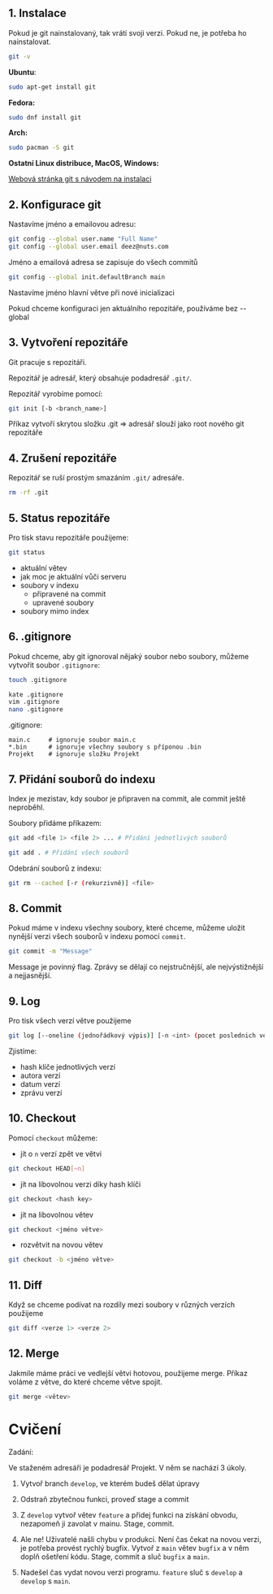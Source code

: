 ## 1. Instalace 

Pokud je git nainstalovaný, tak vrátí svoji verzi. Pokud ne, je potřeba ho nainstalovat.

```bash
git -v
```

**Ubuntu**:

```bash
sudo apt-get install git
```

**Fedora:**

```bash
sudo dnf install git
```

**Arch:**

```bash
sudo pacman -S git
```

**Ostatní Linux distribuce, MacOS, Windows:**

[Webová stránka git s návodem na instalaci](https://git-scm.com/downloads)

## 2. Konfigurace git

Nastavíme jméno a emailovou adresu:

```bash
git config --global user.name "Full Name"
git config --global user.email deez@nuts.com
```

Jméno a emailová adresa se zapisuje do všech commitů

```bash
git config --global init.defaultBranch main
```

Nastavíme jméno hlavní větve při nové inicializaci

Pokud chceme konfiguraci jen aktuálního repozitáře, používáme bez --global

## 3. Vytvoření repozitáře

Git pracuje s repozitáři.

Repozitář je adresář, který obsahuje podadresář `.git/`.

Repozitář vyrobíme pomocí:

```bash
git init [-b <branch_name>]
```

Příkaz vytvoří skrytou složku .git => adresář slouží jako root nového git repozitáře

## 4. Zrušení repozitáře

Repozitář se ruší prostým smazáním `.git/` adresáře.

```bash
rm -rf .git
```

## 5. Status repozitáře

Pro tisk stavu repozitáře použijeme:

```bash
git status
```

- aktuální větev
- jak moc je aktuální vůči serveru
- soubory v indexu
	- připravené na commit
	- upravené soubory 
- soubory mimo index

## 6. .gitignore

Pokud chceme, aby git ignoroval nějaký soubor nebo soubory, můžeme vytvořit soubor `.gitignore`:

```bash
touch .gitignore

kate .gitignore
vim .gitignore
nano .gitignore
```

.gitignore: 

```
main.c     # ignoruje soubor main.c
*.bin      # ignoruje všechny soubory s příponou .bin
Projekt    # ignoruje složku Projekt
```

## 7. Přidání souborů do indexu

Index je mezistav, kdy soubor je připraven na commit, ale commit ještě neproběhl.

Soubory přidáme příkazem:

```bash
git add <file 1> <file 2> ... # Přidání jednotlivých souborů

git add . # Přidání všech souborů
```

Odebrání souborů z indexu:

```bash
git rm --cached [-r (rekurzivně)] <file>
```

## 8. Commit

Pokud máme v indexu všechny soubory, které chceme, můžeme uložit nynější verzi všech souborů v indexu pomocí `commit`.

```bash
git commit -m "Message"
```

Message je povinný flag. Zprávy se dělají co nejstručnější, ale nejvýstižnější a nejjasnější.

## 9. Log

Pro tisk všech verzí větve použijeme

```bash
git log [--oneline (jednořádkový výpis)] [-n <int> (pocet poslednich verzi)]
```

Zjistíme:

- hash klíče jednotlivých verzí
- autora verzí
- datum verzí
- zprávu verzí

## 10. Checkout

Pomocí `checkout` můžeme:

- jít o `n` verzí zpět ve větvi

```bash
git checkout HEAD[~n]
```

- jít na libovolnou verzi díky hash klíči

```bash
git checkout <hash key>
```

- jít na libovolnou větev

```bash
git checkout <jméno větve>
```

- rozvětvit na novou větev

```bash
git checkout -b <jméno větve>
```

## 11. Diff

Když se chceme podívat na rozdíly mezi soubory v různých verzích použijeme

```bash
git diff <verze 1> <verze 2> 
```

## 12. Merge

Jakmile máme práci ve vedlejší větvi hotovou, použijeme merge. Příkaz voláme z větve, do které chceme větve spojit.

```bash
git merge <větev>
```

# Cvičení

Zadání:

Ve staženém adresáři je podadresář Projekt. V něm se nachází 3 úkoly. 

1. Vytvoř branch `develop`, ve kterém budeš dělat úpravy

2. Odstraň zbytečnou funkci, proveď stage a commit 

3. Z `develop` vytvoř větev `feature` a přidej funkci na získání obvodu, nezapomeň ji zavolat v mainu. Stage, commit.

4. Ale ne! Uživatelé našli chybu v produkci. Není čas čekat na novou verzi, je potřeba provést rychlý bugfix. Vytvoř z `main` větev `bugfix` a v něm doplň ošetření kódu. Stage, commit a sluč `bugfix` a `main`.

5. Nadešel čas vydat novou verzi programu. `feature` sluč s `develop` a `develop` s `main`.
